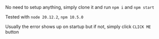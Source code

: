 No need to setup anything, simply clone it and run `npm i` and `npm start`

Tested with `node 20.12.2`, `npm 10.5.0`

Usually the error shows up on startup but if not, simply click `CLICK ME` button
